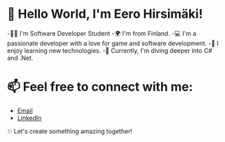 # 👋 Hello World, I'm Eero Hirsimäki! #

-👨‍🎓 I'm Software Developer Student
-🌍 I'm from Finland.
-💻 I'm a passionate developer with a love for game and software development. 
-🚀 I enjoy learning new technologies.
-🌱 Currently, I'm diving deeper into C# and .Net.  

# 📫 Feel free to connect with me: #  
- [Email](mailto:eero.hirsimaeki@gmail.com)
- [LinkedIn](https://www.linkedin.com/in/eero-hirsimäki-016312267/)

✨ Let's create something amazing together!  

<!---- 👋 Hi, I’m @eero-hirsimaki
- 👀 I’m interested in ...
- 🌱 I’m currently learning ...
- 💞️ I’m looking to collaborate on ...
- 📫 How to reach me ...
- 😄 Pronouns: ...
- ⚡ Fun fact: ...--->

<!---
eero-hirsimaki/eero-hirsimaki is a ✨ special ✨ repository because its `README.md` (this file) appears on your GitHub profile.
You can click the Preview link to take a look at your changes.
--->
